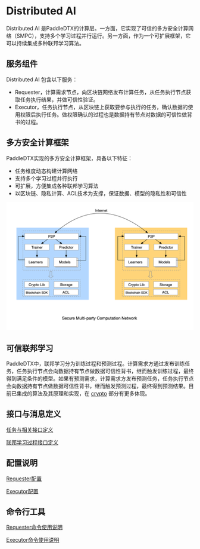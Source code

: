 # Distributed AI
Distributed AI 是PaddleDTX的计算层。一方面，它实现了可信的多方安全计算网络（SMPC），支持多个学习过程并行运行。另一方面，作为一个可扩展框架，它可以持续集成多种联邦学习算法。

## 服务组件
Distributed AI 包含以下服务：
- Requester，计算需求节点，向区块链网络发布计算任务，从任务执行节点获取任务执行结果，并做可信性验证。
- Executor，任务执行节点，从区块链上获取要参与执行的任务，确认数据的使用权限后执行任务。做权限确认的过程也是数据持有节点对数据的可信性做背书的过程。

## 多方安全计算框架
PaddleDTX实现的多方安全计算框架，具备以下特征：
- 任务维度动态构建计算网络
- 支持多个学习过程并行执行
- 可扩展，方便集成各种联邦学习算法
- 以区块链、隐私计算、ACL技术为支撑，保证数据、模型的隐私性和可信性

![Image text](../_static/smpc.png)

## 可信联邦学习
PaddleDTX中，联邦学习分为训练过程和预测过程。计算需求方通过发布训练任务，任务执行节点会向数据持有节点做数据可信性背书，继而触发训练过程，最终得到满足条件的模型。如果有预测需求，计算需求方发布预测任务，任务执行节点会向数据持有节点做数据可信性背书，继而触发预测过程，最终得到预测结果。目前已集成的算法及其原理和实现，在 [crypto](./crypto.html#id2) 部分有更多体现。

## 接口与消息定义
[任务与相关接口定义](https://github.com/PaddlePaddle/PaddleDTX/tree/master/dai/protos/task)

[联邦学习过程接口定义](https://github.com/PaddlePaddle/PaddleDTX/tree/master/dai/protos/mpc/learners)

## 配置说明
[Requester配置](https://github.com/PaddlePaddle/PaddleDTX/blob/master/dai/conf/config-cli.toml)

[Executor配置](https://github.com/PaddlePaddle/PaddleDTX/blob/master/dai/conf/config.toml)

## 命令行工具
<a href="https://github.com/PaddlePaddle/PaddleDTX/blob/master/dai/requester/cmd/README.md">Requester命令使用说明</a>

<a href="https://github.com/PaddlePaddle/PaddleDTX/blob/master/dai/executor/cmd/README.md">Executor命令使用说明</a>